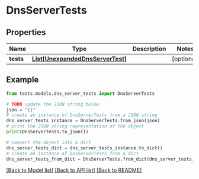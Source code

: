 # DnsServerTests


## Properties

Name | Type | Description | Notes
------------ | ------------- | ------------- | -------------
**tests** | [**List[UnexpandedDnsServerTest]**](UnexpandedDnsServerTest.md) |  | [optional] 

## Example

```python
from tests.models.dns_server_tests import DnsServerTests

# TODO update the JSON string below
json = "{}"
# create an instance of DnsServerTests from a JSON string
dns_server_tests_instance = DnsServerTests.from_json(json)
# print the JSON string representation of the object
print(DnsServerTests.to_json())

# convert the object into a dict
dns_server_tests_dict = dns_server_tests_instance.to_dict()
# create an instance of DnsServerTests from a dict
dns_server_tests_from_dict = DnsServerTests.from_dict(dns_server_tests_dict)
```
[[Back to Model list]](../README.md#documentation-for-models) [[Back to API list]](../README.md#documentation-for-api-endpoints) [[Back to README]](../README.md)


